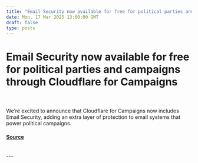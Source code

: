 ```yaml
---
title: "Email Security now available for free for political parties and campaigns through Cloudflare for Campaigns"
date: Mon, 17 Mar 2025 13:00:00 GMT
draft: false
type: posts
---
```

# Email Security now available for free for political parties and campaigns through Cloudflare for Campaigns

<br/>

<br/>
We’re excited to announce that Cloudflare for Campaigns now includes Email Security, adding an extra layer of protection to email systems that power political campaigns.

#### [Source](https://blog.cloudflare.com/email-security-now-available-for-free-for-political-parties-and-campaigns/)

<br/>
---
